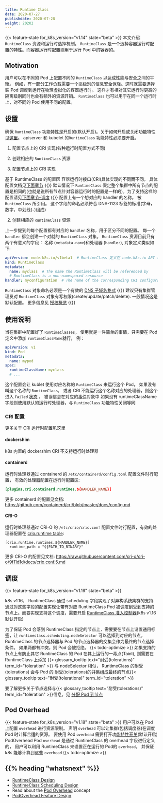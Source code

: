 ```yaml
---
title: Runtime Class
date: 2020-07-27
publishdate: 2020-07-28
weight: 20202
---
```

<!-- overview -->
{{< feature-state for_k8s_version="v1.14" state="beta" >}}
本文介绍 `RuntimeClass` 资源和运行时选择机制。
`RuntimeClass` 是一个选择容器运行时配置的特性。而容器运行时配置则用于运行 Pod 中的容器的。
<!-- body -->

## Motivation
用户可以在不同的 Pod 上配置不同的 `RuntimeClass` 以达成性能与安全之间的平衡。 例如，有一部分工作负载需要一个高级别的信息安全保降。这时就需要选择装 Pod 调度到运行在物理虚拟化的容器运行时。 这样才有相对其它运行时更高的隔离级别同时也会有额外的资源开销。
`RuntimeClass` 也可以用于在同一个运行时上，对不同的 Pod 使用不同的配置。

## 设置
确保 `RuntimeClass` 功能特性是开启的(默认开启)。关于如何开启或关闭功能特性见[这里](../../../5-reference/06-command-line-tools-reference/00-feature-gates/)。 apiserver 和 kubelet 的`RuntimeClass` 功能特性必须要开启。
  1. 配置节点上的 CRI 实现(各种运行时配置方式不同)
  2. 创建相应的 `RuntimeClass` 资源

1. 配置节点上的 CRI 实现

基于 RuntimeClass 的配置因 容器运行时接口(CRI)具体实现的不同而不同。 具体配置文档见[下面章节](#cri-configuration)
{{<note>}}
默认情况下 `RuntimeClass` 假定整个集群中所有节点的配置是相同的(也就是说所有节点针对容器运行时的配置是一样的)，为了支持这样的配置请见[下面章节-调度](#scheduling)
{{</note>}}
配置上有一个想对应的 handler 的名称， 被 `RuntimeClass` 所引用。 这个字段的命名必须符合 DNS-1123 标签的标准(字母，数字，中划线(`-`)组成)

2. 创建相应的 `RuntimeClass` 资源

上一步提到的每个配置都有对应的 `handler` 名称，用于区分不同的配置。 每一个 `handler` 都会创建一个对就的 `RuntimeClass` 对象。
`RuntimeClass` 资源目前只有两个有意义的字段： 名称 (`metadata.name`)和处理器 (`handler`), 对象定义类似如下:
```yaml
apiVersion: node.k8s.io/v1beta1  # RuntimeClass 定义在 node.k8s.io API 组中
kind: RuntimeClass
metadata:
  name: myclass  # The name the RuntimeClass will be referenced by
  # RuntimeClass is a non-namespaced resource
handler: myconfiguration  # The name of the corresponding CRI configuration
```
`RuntimeClass` 对象命名必须是一个有效的 [DNS 子域名格式](../../00-overview/03-working-with-objects/01-names/#dns-subdomain-names)
{{<note>}}
建议只有集群管理员对 `RuntimeClass` 对象有写权限(create/update/patch/delete). 一般情况这是默认配置。 更多信息见 [授权概览](../../../5-reference/03-access-authn-authz/07-authorization/)
{{</note>}}

## 使用说明

当在集群中配置好了 `RuntimeClasses`， 使用就是一件简单的事情，只需要在 Pod 定义中添加 `runtimeClassName`就行， 例：
```yaml
apiVersion: v1
kind: Pod
metadata:
  name: mypod
spec:
  runtimeClassName: myclass
  # ...
```
这个配置会让 kublet 使用对应名称的 `RuntimeClass` 来运行这个 Pod， 如果没有叫这个名称的 `RuntimeClass`， 或者 CRI 不能运行这个名称对应的处理器，则这个进入 `Failed` [状态](../../03-workloads/00-pods/00-pod-lifecycle/#pod-phase) 。 错误信息在对应的[事件](../../../3-tasks/08-debug-application-cluster/00-debug-application-introspection/)对象中
如果没有 runtimeClassName 字段则使用默认的运行时处理器，与 `RuntimeClass` 功能特性关闭等同

### CRI 配置

更多关于 CRI 运行时配置见[这里](../../../1-setup/02-production-environment/00-container-runtimes/)

#### dockershim

k8s 内置的 dockershim CRI 不支持运行时处理器

#### containerd

运行时处理器通过 containerd 的 `/etc/containerd/config.toml` 配置文件时行配置， 有效的处理器配置在运行时配置区:
```toml
[plugins.cri.containerd.runtimes.${HANDLER_NAME}]
```

更多 containerd 的配置见文档:  https://github.com/containerd/cri/blob/master/docs/config.md
#### CRI-O

运行时处理器通过 CRI-O 的 `/etc/crio/crio.conf` 配置文件时行配置，有效的处理器配置在 [crio.runtime table](https://github.com/cri-o/cri-o/blob/master/docs/crio.conf.5.md#crioruntime-table):
```
[crio.runtime.runtimes.${HANDLER_NAME}]
  runtime_path = "${PATH_TO_BINARY}"
```
更多 CRI-O 的配置见文档: https://raw.githubusercontent.com/cri-o/cri-o/9f11d1d/docs/crio.conf.5.md

## 调度

{{< feature-state for_k8s_version="v1.16" state="beta" >}}

k8s v1.16， RuntimeClass 通过 scheduling 字段实现了对异构系统集群的支持. 通过对这些字段的配置实现让带有对应 RuntimeClass Pod 被调度到受到支持的节点上。而要实现支持这个调度，需要开启 [RuntimeClass 准入控制器](../../../5-reference/03-access-authn-authz/04-admission-controllers/#runtimeclass)(k8s v1.16 默认开启)

为了保证 Pod 会落到 RuntimeClass 指定的节点上，需要要在节点上设置通用标签，让 `runtimeclass.scheduling.nodeSelector` 可以选择到对应的节点。RuntimeClass 的节点选择器与 Pod 的节点选择器的交集会作为最终的节点选择条件。 如果两都有冲突，则 Pod 会被拒绝。
{{< todo-optimize >}}
如果支持的节点上有防止其它 RuntimeClass 的 Pod 在其上运行的一毒点(Taint), 则需要在 RuntimeClass 上添加 {{< glossary_tooltip text="耐受(tolerations)" term_id="toleration" >}} 与 nodeSelector 相似， RuntimeClass 的耐受(tolerations) 会与 Pod 的 耐受(tolerations)的并集组成最终的节点{{< glossary_tooltip text="耐受(tolerations)" term_id="toleration" >}}

要了解更多关于节点选择与{{< glossary_tooltip text="耐受(tolerations)" term_id="toleration" >}}信息，见 [分配 Pod 到节点](../../09-scheduling-eviction/02-assign-pod-node/)

## Pod Overhead

{{< feature-state for_k8s_version="v1.18" state="beta" >}}
用户可以在 Pod 上配置 `overhead` 进行资源限制。 声明 `overhead` 可以让集群(包括调度器)在调度 Pod 时计算合适的资源。
要使用 Pod `overhead` 需要打开功[能特性开关](../../../5-reference/06-command-line-tools-reference/00-feature-gates/)(默认开启) PodOverhead
Pod `overhead` 是通过 RuntimeClass 的 overhead 字段进行定义的， 用户可以利用 RuntimeClass 来设置正在运行的 Pod的 `overhead`， 并保证k8s 能够计算到这些 `overhead`
{{< todo-optimize >}}
## {{% heading "whatsnext" %}}

- [RuntimeClass Design](https://github.com/kubernetes/enhancements/blob/master/keps/sig-node/runtime-class.md)
- [RuntimeClass Scheduling Design](https://github.com/kubernetes/enhancements/blob/master/keps/sig-node/runtime-class-scheduling.md)
- Read about the [Pod Overhead](/docs/concepts/configuration/pod-overhead/) concept
- [PodOverhead Feature Design](https://github.com/kubernetes/enhancements/blob/master/keps/sig-node/20190226-pod-overhead.md)
